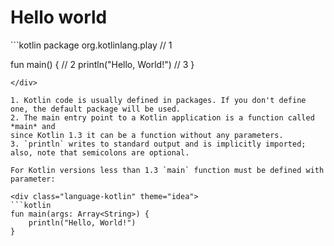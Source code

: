 # Hello world

<div class="language-kotlin" theme="idea" data-min-compiler-version="1.3">
```kotlin
package org.kotlinlang.play         // 1

fun main() {                        // 2
    println("Hello, World!")        // 3
}
```
</div>

1. Kotlin code is usually defined in packages. If you don't define one, the default package will be used.
2. The main entry point to a Kotlin application is a function called *main* and 
since Kotlin 1.3 it can be a function without any parameters. 
3. `println` writes to standard output and is implicitly imported;
also, note that semicolons are optional.

For Kotlin versions less than 1.3 `main` function must be defined with parameter:
    
<div class="language-kotlin" theme="idea">
```kotlin
fun main(args: Array<String>) {
    println("Hello, World!")
}
```
</div>
